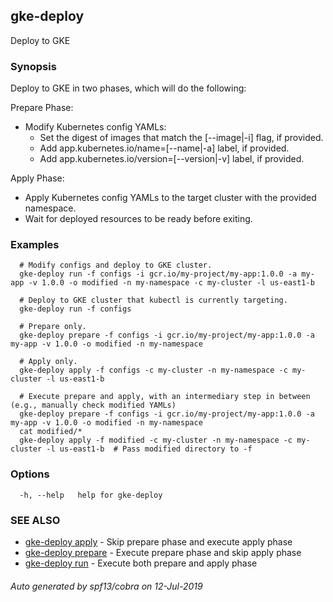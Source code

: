## gke-deploy

Deploy to GKE

### Synopsis

Deploy to GKE in two phases, which will do the following:

Prepare Phase:
  - Modify Kubernetes config YAMLs:
    - Set the digest of images that match the [--image|-i] flag, if provided.
    - Add app.kubernetes.io/name=[--name|-a] label, if provided.
    - Add app.kubernetes.io/version=[--version|-v] label, if provided.

Apply Phase:
  - Apply Kubernetes config YAMLs to the target cluster with the provided namespace.
  - Wait for deployed resources to be ready before exiting.


### Examples

```
  # Modify configs and deploy to GKE cluster.
  gke-deploy run -f configs -i gcr.io/my-project/my-app:1.0.0 -a my-app -v 1.0.0 -o modified -n my-namespace -c my-cluster -l us-east1-b

  # Deploy to GKE cluster that kubectl is currently targeting.
  gke-deploy run -f configs

  # Prepare only.
  gke-deploy prepare -f configs -i gcr.io/my-project/my-app:1.0.0 -a my-app -v 1.0.0 -o modified -n my-namespace

  # Apply only.
  gke-deploy apply -f configs -c my-cluster -n my-namespace -c my-cluster -l us-east1-b

  # Execute prepare and apply, with an intermediary step in between (e.g., manually check modified YAMLs)
  gke-deploy prepare -f configs -i gcr.io/my-project/my-app:1.0.0 -a my-app -v 1.0.0 -o modified -n my-namespace
  cat modified/*
  gke-deploy apply -f modified -c my-cluster -n my-namespace -c my-cluster -l us-east1-b  # Pass modified directory to -f
```

### Options

```
  -h, --help   help for gke-deploy
```

### SEE ALSO

* [gke-deploy apply](gke-deploy_apply.md)	 - Skip prepare phase and execute apply phase
* [gke-deploy prepare](gke-deploy_prepare.md)	 - Execute prepare phase and skip apply phase
* [gke-deploy run](gke-deploy_run.md)	 - Execute both prepare and apply phase

###### Auto generated by spf13/cobra on 12-Jul-2019
